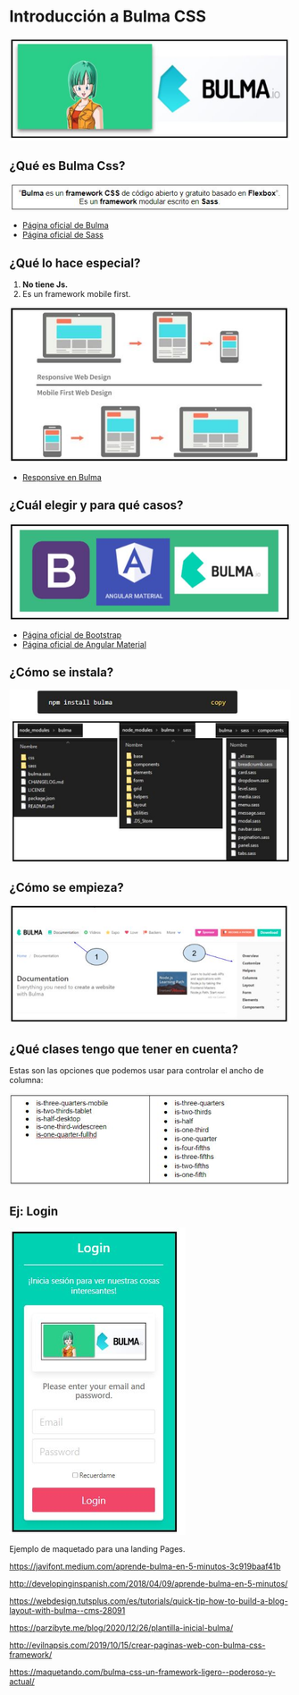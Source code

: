 # Introducción a Bulma CSS
![logo](./readme_images/readme_1.JPG)

## ¿Qué es Bulma Css?
![definicion](./readme_images/readme_2.JPG)
- [Página oficial de Bulma](https://bulma.io/)
- [Página oficial de Sass](https://sass-lang.com/)

## ¿Qué lo hace especial?
1) **No tiene Js.**
2) Es un framework mobile first.

![pantalla_uno](./readme_images/readme_3.JPG)
- [Responsive en Bulma](https://bulma.io/documentation/overview/responsiveness/)

## ¿Cuál elegir y para qué casos?
![pantalla_uno](./readme_images/readme_4.JPG)
- [Página oficial de Bootstrap](https://getbootstrap.com/)
- [Página oficial de Angular Material](https://material.angular.io/)

## ¿Cómo se instala?
![pantalla_uno](./readme_images/readme_5.JPG)

## ¿Cómo se empieza?
![pantalla_uno](./readme_images/readme_6.JPG)

## ¿Qué clases tengo que tener en cuenta?
Estas son las opciones que podemos usar para controlar el ancho de columna:

![pantalla_uno](./readme_images/readme_7.JPG)

## Ej: Login
![pantalla_uno](./readme_images/readme_8.JPG)

Ejemplo de maquetado para una landing Pages.


https://javifont.medium.com/aprende-bulma-en-5-minutos-3c919baaf41b


http://developinginspanish.com/2018/04/09/aprende-bulma-en-5-minutos/

https://webdesign.tutsplus.com/es/tutorials/quick-tip-how-to-build-a-blog-layout-with-bulma--cms-28091

https://parzibyte.me/blog/2020/12/26/plantilla-inicial-bulma/

http://evilnapsis.com/2019/10/15/crear-paginas-web-con-bulma-css-framework/

https://maquetando.com/bulma-css-un-framework-ligero--poderoso-y-actual/

